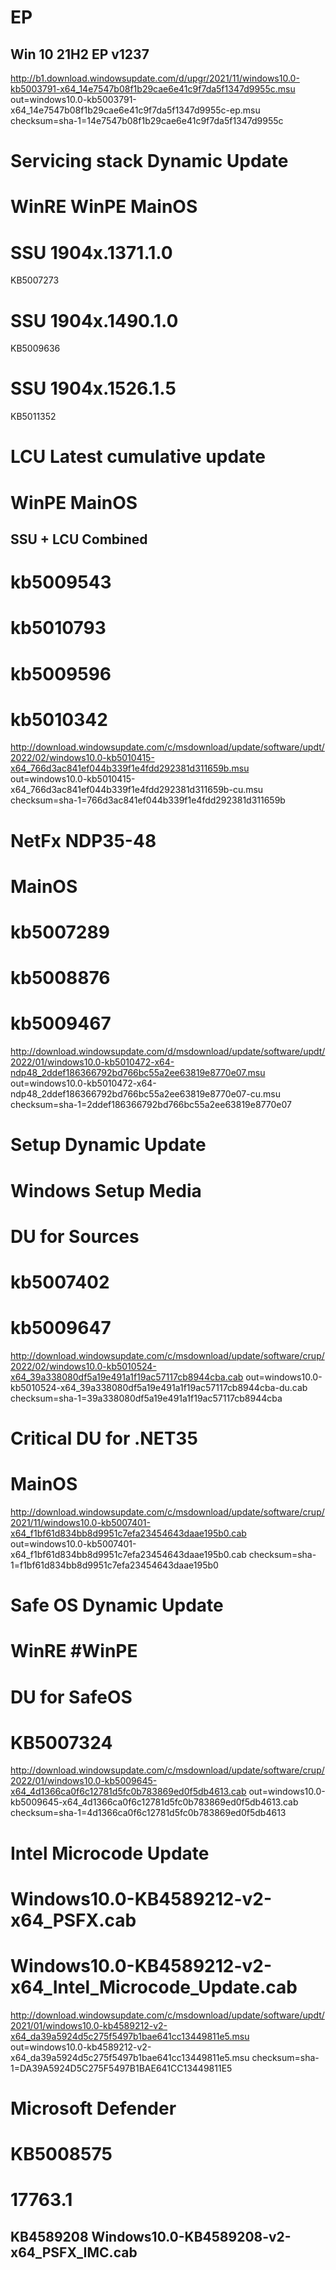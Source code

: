 
# EP
## Win 10 21H2 EP v1237
http://b1.download.windowsupdate.com/d/upgr/2021/11/windows10.0-kb5003791-x64_14e7547b08f1b29cae6e41c9f7da5f1347d9955c.msu
  out=windows10.0-kb5003791-x64_14e7547b08f1b29cae6e41c9f7da5f1347d9955c-ep.msu
  checksum=sha-1=14e7547b08f1b29cae6e41c9f7da5f1347d9955c

# Servicing stack Dynamic Update
# WinRE WinPE MainOS
# SSU 1904x.1371.1.0
KB5007273
# SSU 1904x.1490.1.0
KB5009636
# SSU 1904x.1526.1.5
KB5011352

# LCU Latest cumulative update
# WinPE MainOS
## SSU + LCU Combined
# kb5009543
# kb5010793
# kb5009596
# kb5010342
http://download.windowsupdate.com/c/msdownload/update/software/updt/2022/02/windows10.0-kb5010415-x64_766d3ac841ef044b339f1e4fdd292381d311659b.msu
  out=windows10.0-kb5010415-x64_766d3ac841ef044b339f1e4fdd292381d311659b-cu.msu
  checksum=sha-1=766d3ac841ef044b339f1e4fdd292381d311659b

# NetFx NDP35-48
# MainOS
# kb5007289
# kb5008876
# kb5009467
http://download.windowsupdate.com/d/msdownload/update/software/updt/2022/01/windows10.0-kb5010472-x64-ndp48_2ddef186366792bd766bc55a2ee63819e8770e07.msu
  out=windows10.0-kb5010472-x64-ndp48_2ddef186366792bd766bc55a2ee63819e8770e07-cu.msu
  checksum=sha-1=2ddef186366792bd766bc55a2ee63819e8770e07

# Setup Dynamic Update
# Windows Setup Media
# DU for Sources
# kb5007402
# kb5009647
http://download.windowsupdate.com/c/msdownload/update/software/crup/2022/02/windows10.0-kb5010524-x64_39a338080df5a19e491a1f19ac57117cb8944cba.cab
  out=windows10.0-kb5010524-x64_39a338080df5a19e491a1f19ac57117cb8944cba-du.cab
  checksum=sha-1=39a338080df5a19e491a1f19ac57117cb8944cba

# Critical DU for .NET35
# MainOS
http://download.windowsupdate.com/c/msdownload/update/software/crup/2021/11/windows10.0-kb5007401-x64_f1bf61d834bb8d9951c7efa23454643daae195b0.cab
  out=windows10.0-kb5007401-x64_f1bf61d834bb8d9951c7efa23454643daae195b0.cab
  checksum=sha-1=f1bf61d834bb8d9951c7efa23454643daae195b0

# Safe OS Dynamic Update
# WinRE #WinPE
# DU for SafeOS
# KB5007324
http://download.windowsupdate.com/c/msdownload/update/software/crup/2022/01/windows10.0-kb5009645-x64_4d1366ca0f6c12781d5fc0b783869ed0f5db4613.cab
  out=windows10.0-kb5009645-x64_4d1366ca0f6c12781d5fc0b783869ed0f5db4613.cab
  checksum=sha-1=4d1366ca0f6c12781d5fc0b783869ed0f5db4613

# Intel Microcode Update
# Windows10.0-KB4589212-v2-x64_PSFX.cab
# Windows10.0-KB4589212-v2-x64_Intel_Microcode_Update.cab
http://download.windowsupdate.com/c/msdownload/update/software/updt/2021/01/windows10.0-kb4589212-v2-x64_da39a5924d5c275f5497b1bae641cc13449811e5.msu
  out=windows10.0-kb4589212-v2-x64_da39a5924d5c275f5497b1bae641cc13449811e5.msu
  checksum=sha-1=DA39A5924D5C275F5497B1BAE641CC13449811E5

# Microsoft Defender

# KB5008575

# 17763.1
## KB4589208 Windows10.0-KB4589208-v2-x64_PSFX_IMC.cab
